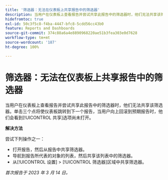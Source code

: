 ```yaml
---
title: '筛选器：无法在仪表板上共享报告中的筛选器'
description: 当用户在仪表板上查看报告并尝试共享此报告中的筛选器时，他们无法共享该筛选器。单击三个点将使仪表板跳转到下一个报告，当用户向上回滚到预期报告时，他们看到尚未打开“共享”选项。
hidefromtoc: true
exl-id: 50c3f5c8-f4ba-4447-bfc8-5cdd56cc43b0
feature: Reports and Dashboards
source-git-commit: 374c88a6a4e8890968220ae51b3fea303e0d7628
workflow-type: tm+mt
source-wordcount: '187'
ht-degree: 100%

---
```


# 筛选器：无法在仪表板上共享报告中的筛选器

<!--Requested article: Valid issue, won't fix:-->

当用户在仪表板上查看报告并尝试共享此报告中的筛选器时，他们无法共享该筛选器。单击三个点将使仪表板跳转到下一个报告，当用户向上回滚到预期报告时，他们会看到[!UICONTROL 共享]选项尚未打开。

**解决方法**

尝试下列操作之一：

* 打开报告，然后从报告中共享筛选器。
* 导航到报告所代表的对象的列表，然后共享该列表中的筛选器。
* 从[!UICONTROL 设置] > [!UICONTROL 筛选器]区域中共享筛选器。

_首次报告于 2023 年 3 月 14 日。_
